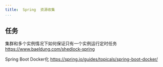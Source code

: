 ```yaml
---
title:  Spring  资源收集
...
```



## 任务
集群和多个实例情况下如何保证只有一个实例运行定时任务
https://www.baeldung.com/shedlock-spring 


Spring Boot Docker化 https://spring.io/guides/topicals/spring-boot-docker/




